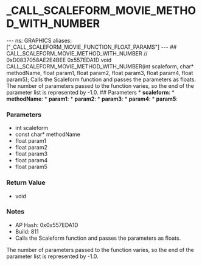 # _CALL_SCALEFORM_MOVIE_METHOD_WITH_NUMBER

--- ns: GRAPHICS aliases: ["_CALL_SCALEFORM_MOVIE_FUNCTION_FLOAT_PARAMS"] --- ## CALL_SCALEFORM_MOVIE_METHOD_WITH_NUMBER  // 0xD0837058AE2E4BEE 0x557EDA1D void CALL_SCALEFORM_MOVIE_METHOD_WITH_NUMBER(int scaleform, char* methodName, float param1, float param2, float param3, float param4, float param5);  Calls the Scaleform function and passes the parameters as floats. The number of parameters passed to the function varies, so the end of the parameter list is represented by -1.0.  ## Parameters * **scaleform**: * **methodName**: * **param1**: * **param2**: * **param3**: * **param4**: * **param5**:

### Parameters
* int scaleform
* const char* methodName
* float param1
* float param2
* float param3
* float param4
* float param5

### Return Value
* void

### Notes
* AP Hash: 0x0x557EDA1D
* Build: 811
* Calls the Scaleform function and passes the parameters as floats.

The number of parameters passed to the function varies, so the end of the parameter list is represented by -1.0.

